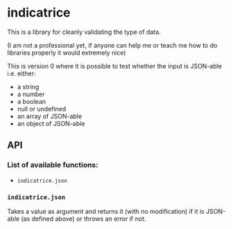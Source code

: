 # indicatrice

This is a library for cleanly validating the type of data.

(I am not a professional yet, if anyone can help me or teach me how to do libraries properly it would extremely nice)

This is version 0 where it is possible to test whether the input is JSON-able i.e. either:
- a string
- a number
- a boolean
- null or undefined
- an array of JSON-able
- an object of JSON-able


## API

### List of available functions:

- `indicatrice.json`

### `indicatrice.json`

Takes a value as argument and returns it (with no modification) if it is JSON-able (as defined above) or throws an error if not.
